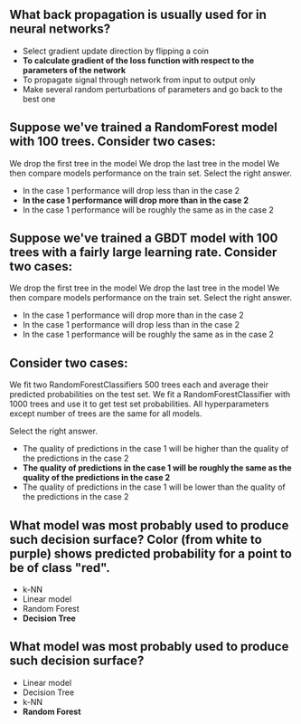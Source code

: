 ## What back propagation is usually used for in neural networks?


* Select gradient update direction by flipping a coin
* **To calculate gradient of the loss function with respect to the parameters of the network**
* To propagate signal through network from input to output only
* Make several random perturbations of parameters and go back to the best one

## Suppose we've trained a RandomForest model with 100 trees. Consider two cases:

We drop the first tree in the model
We drop the last tree in the model
We then compare models performance on the train set. Select the right answer.


* In the case 1 performance will drop less than in the case 2
* **In the case 1 performance will drop more than in the case 2**
* In the case 1 performance will be roughly the same as in the case 2

## Suppose we've trained a GBDT model with 100 trees with a fairly large learning rate. Consider two cases:

We drop the first tree in the model
We drop the last tree in the model
We then compare models performance on the train set. Select the right answer.


* In the case 1 performance will drop more than in the case 2
* In the case 1 performance will drop less than in the case 2
* In the case 1 performance will be roughly the same as in the case 2

## Consider two cases:

We fit two RandomForestClassifiers 500 trees each and average their predicted probabilities on the test set.
We fit a RandomForestClassifier with 1000 trees and use it to get test set probabilities.
All hyperparameters except number of trees are the same for all models.

Select the right answer.


* The quality of predictions in the case 1 will be higher than the quality of the predictions in the case 2
* **The quality of predictions in the case 1 will be roughly the same as the quality of the predictions in the case 2**
* The quality of predictions in the case 1 will be lower than the quality of the predictions in the case 2

## What model was most probably used to produce such decision surface? Color (from white to purple) shows predicted probability for a point to be of class "red".

* k-NN
* Linear model
* Random Forest
* **Decision Tree**

## What model was most probably used to produce such decision surface?

* Linear model
* Decision Tree
* k-NN
* **Random Forest**